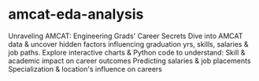 # amcat-eda-analysis
Unraveling AMCAT: Engineering Grads' Career Secrets Dive into AMCAT data &amp; uncover hidden factors influencing graduation yrs, skills, salaries &amp; job paths. Explore interactive charts &amp; Python code to understand: Skill &amp; academic impact on career outcomes Predicting salaries &amp; job placements Specialization &amp; location's influence on careers
